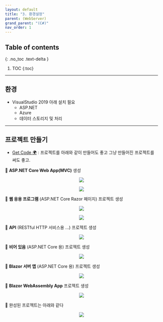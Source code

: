 ```yaml
---
layout: default
title: "3. 환경설정"
parent: (WebServer)
grand_parent: "(C#)"
nav_order: 1
---
```


## Table of contents
{: .no_toc .text-delta }

1. TOC
{:toc}

---

## 환경

* VisualStudio 2019 아래 설치 필요
    * ASP.NET
    * Azure
    * 데이터 스토리지 및 처리

---

## 프로젝트 만들기

* [Get Code 🌍](https://github.com/EasyCoding-7/AspNetTutorial) : 프로젝트를 아래와 같이 만들어도 좋고 그냥 만들어진 프로젝트를 써도 좋고.

🐳 **ASP.NET Core Web App(MVC)** 생성

<p align="center">
  <img src="https://taehyungs-programming-blog.github.io/blog/assets/images/csharp/webserver/web-3-1.png"/>
</p>

<p align="center">
  <img src="https://taehyungs-programming-blog.github.io/blog/assets/images/csharp/webserver/web-3-2.png"/>
</p>

🐳 **웹 응용 프로그램** (ASP.NET Core Razor 페이지) 프로젝트 생성

<p align="center">
  <img src="https://taehyungs-programming-blog.github.io/blog/assets/images/csharp/webserver/web-3-3.png"/>
</p>

<p align="center">
  <img src="https://taehyungs-programming-blog.github.io/blog/assets/images/csharp/webserver/web-3-4.png"/>
</p>

🐳 **API** (RESTful HTTP 서비스용 ...) 프로젝트 생성

<p align="center">
  <img src="https://taehyungs-programming-blog.github.io/blog/assets/images/csharp/webserver/web-3-5.png"/>
</p>

🐳 **비어 있음** (ASP.NET Core 용) 프로젝트 생성

<p align="center">
  <img src="https://taehyungs-programming-blog.github.io/blog/assets/images/csharp/webserver/web-3-6.png"/>
</p>

🐳 **Blazor 서버 앱** (ASP.NET Core 용) 프로젝트 생성

<p align="center">
  <img src="https://taehyungs-programming-blog.github.io/blog/assets/images/csharp/webserver/web-3-7.png"/>
</p>

🐳 **Blazor WebAssembly App** 프로젝트 생성

<p align="center">
  <img src="https://taehyungs-programming-blog.github.io/blog/assets/images/csharp/webserver/web-3-8.png"/>
</p>

🐳 완성된 프로젝트는 아래와 같다

<p align="center">
  <img src="https://taehyungs-programming-blog.github.io/blog/assets/images/csharp/webserver/web-3-9.png"/>
</p>



